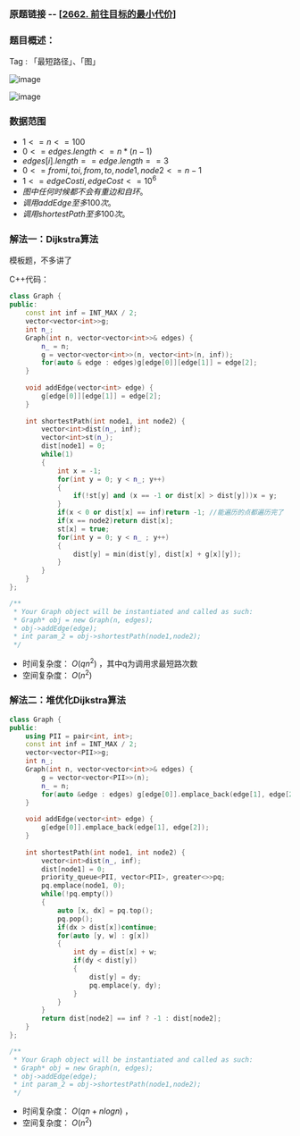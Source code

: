 ### 原题链接 -- [[2662. 前往目标的最小代价](https://leetcode.cn/problems/design-graph-with-shortest-path-calculator/)]

### 题目概述：
Tag : 「最短路径」、「图」

![image](https://user-images.githubusercontent.com/99656524/236496650-ff3c6a0a-ac50-4ca6-9c73-0196ca0df496.png)

![image](https://user-images.githubusercontent.com/99656524/236496689-e4025225-0634-456b-bd83-74f61310be3f.png)

### 数据范围
* $1 <= n <= 100$
* $0 <= edges.length <= n * (n - 1)$
* $edges[i].length == edge.length == 3$
* $0 <= fromi, toi, from, to, node1, node2 <= n - 1$
* $1 <= edgeCosti, edgeCost <= 10^6$
* $图中任何时候都不会有重边和自环。$
* $调用 addEdge 至多 100 次。$
* $调用 shortestPath 至多 100 次。$

### 解法一：Dijkstra算法
模板题，不多讲了

C++代码：
```cpp
class Graph {
public:
    const int inf = INT_MAX / 2;
    vector<vector<int>>g;
    int n_;
    Graph(int n, vector<vector<int>>& edges) {
        n_ = n;
        g = vector<vector<int>>(n, vector<int>(n, inf));
        for(auto & edge : edges)g[edge[0]][edge[1]] = edge[2];
    }
    
    void addEdge(vector<int> edge) {
        g[edge[0]][edge[1]] = edge[2];
    }
    
    int shortestPath(int node1, int node2) {
        vector<int>dist(n_, inf);
        vector<int>st(n_);
        dist[node1] = 0;
        while(1)
        {
            int x = -1;
            for(int y = 0; y < n_; y++)
            {
                if(!st[y] and (x == -1 or dist[x] > dist[y]))x = y;
            }
            if(x < 0 or dist[x] == inf)return -1; //能遍历的点都遍历完了
            if(x == node2)return dist[x];
            st[x] = true;
            for(int y = 0; y < n_ ; y++)
            {
                dist[y] = min(dist[y], dist[x] + g[x][y]);
            }
        }
    }
};

/**
 * Your Graph object will be instantiated and called as such:
 * Graph* obj = new Graph(n, edges);
 * obj->addEdge(edge);
 * int param_2 = obj->shortestPath(node1,node2);
 */
```
* 时间复杂度： $O(qn^2)$ ，其中q为调用求最短路次数
* 空间复杂度： $O(n^2)$

### 解法二：堆优化Dijkstra算法
```cpp
class Graph {
public:
    using PII = pair<int, int>;
    const int inf = INT_MAX / 2;
    vector<vector<PII>>g;
    int n_;
    Graph(int n, vector<vector<int>>& edges) {
        g = vector<vector<PII>>(n);
        n_ = n;
        for(auto &edge : edges) g[edge[0]].emplace_back(edge[1], edge[2]);
    }
    
    void addEdge(vector<int> edge) {
        g[edge[0]].emplace_back(edge[1], edge[2]);
    }
    
    int shortestPath(int node1, int node2) {
        vector<int>dist(n_, inf);
        dist[node1] = 0;
        priority_queue<PII, vector<PII>, greater<>>pq;
        pq.emplace(node1, 0);
        while(!pq.empty())
        {
            auto [x, dx] = pq.top();
            pq.pop();
            if(dx > dist[x])continue;
            for(auto [y, w] : g[x])
            {
                int dy = dist[x] + w;
                if(dy < dist[y])
                {
                    dist[y] = dy;
                    pq.emplace(y, dy);
                }
            } 
        }
        return dist[node2] == inf ? -1 : dist[node2];
    }
};

/**
 * Your Graph object will be instantiated and called as such:
 * Graph* obj = new Graph(n, edges);
 * obj->addEdge(edge);
 * int param_2 = obj->shortestPath(node1,node2);
 */
```
* 时间复杂度： $O(qn + nlogn)$ ，
* 空间复杂度： $O(n^2)$
